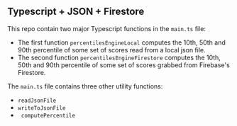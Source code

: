 ## Typescript + JSON + Firestore
This repo contain two major Typescript functions in the `main.ts` file:

* The first function `percentilesEngineLocal` computes the 10th, 50th and 90th percentile of some set of scores read from a local json file.
* The second function `percentilesEngineFirestore` computes the 10th, 50th and 90th percentile of some set of scores grabbed from Firebase's Firestore.

The `main.ts` file contains three other utility functions:

* `readJsonFile`
* `writeToJsonFile`
* ` computePercentile`